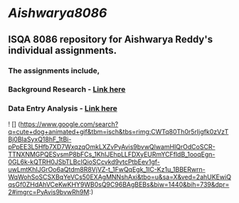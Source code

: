 # **_Aishwarya8086_**
## **ISQA 8086 repository for Aishwarya Reddy's individual assignments.**
### **The assignments include,**
### Background Research - [**Link here**]()
### Data Entry Analysis - [**Link here**]()
! [] (https://www.google.com/search?q=cute+dog+animated+gif&tbm=isch&tbs=rimg:CWTq80Th0r5rIjgfk0zVzTBj0BIaSyxQ18hF_1tBi-pPpEE3L5Hfb7XD7WxqzqOmkLXZvPyAvis9bvwQlwamHlQrOdCoSCR-TTNXNMGPQESvsmP8bFCs_1KhIJEhpLLFDXyEURmYCFfldB_1ooqEgn-0GL6k-kQTRH0JSbTLBcIQioSCcvkd9vtcPtbEev1gf-uwLmtKhIJGrOo6aQtdm8R8VjVZ-t_1FwQqEgk_1IC-Kz1u_1BBERwrn-WqWohSoSCSXBqYeVCs50EXAgMNNshAxi&tbo=u&sa=X&ved=2ahUKEwiQqsGf0ZHdAhVCeKwKHY9WB0sQ9C96BAgBEBs&biw=1440&bih=739&dpr=2#imgrc=PyAvis9bvwRh9M:)
